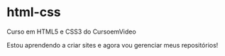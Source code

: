# html-css
Curso em HTML5 e CSS3 do CursoemVideo

Estou aprendendo a criar sites e agora vou gerenciar meus repositórios!
